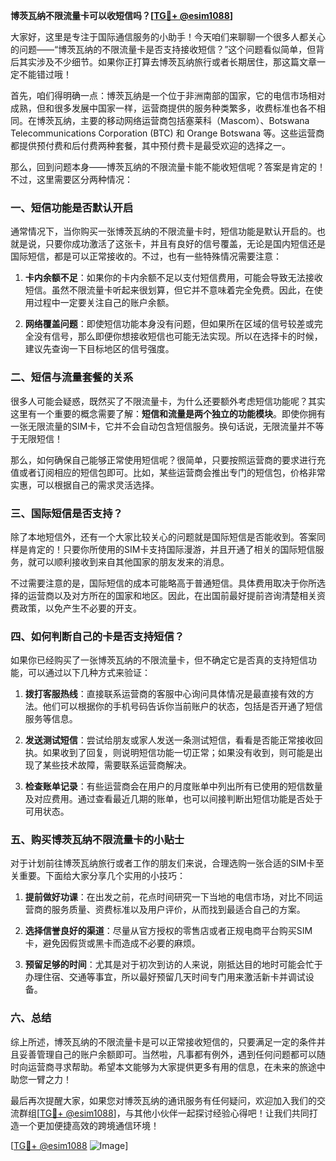 **博茨瓦纳不限流量卡可以收短信吗？[[TG💪+ @esim1088](https://t.me/s/esim1088)]**

大家好，这里是专注于国际通信服务的小助手！今天咱们来聊聊一个很多人都关心的问题——“博茨瓦纳的不限流量卡是否支持接收短信？”这个问题看似简单，但背后其实涉及不少细节。如果你正打算去博茨瓦纳旅行或者长期居住，那这篇文章一定不能错过哦！

首先，咱们得明确一点：博茨瓦纳是一个位于非洲南部的国家，它的电信市场相对成熟，但和很多发展中国家一样，运营商提供的服务种类繁多，收费标准也各不相同。在博茨瓦纳，主要的移动网络运营商包括塞莱科（Mascom）、Botswana Telecommunications Corporation (BTC) 和 Orange Botswana 等。这些运营商都提供预付费和后付费两种套餐，其中预付费卡是最受欢迎的选择之一。

那么，回到问题本身——博茨瓦纳的不限流量卡能不能收短信呢？答案是肯定的！不过，这里需要区分两种情况：

### 一、短信功能是否默认开启

通常情况下，当你购买一张博茨瓦纳的不限流量卡时，短信功能是默认开启的。也就是说，只要你成功激活了这张卡，并且有良好的信号覆盖，无论是国内短信还是国际短信，都是可以正常接收的。不过，也有一些特殊情况需要注意：

1. **卡内余额不足**：如果你的卡内余额不足以支付短信费用，可能会导致无法接收短信。虽然不限流量卡听起来很划算，但它并不意味着完全免费。因此，在使用过程中一定要关注自己的账户余额。
   
2. **网络覆盖问题**：即使短信功能本身没有问题，但如果所在区域的信号较差或完全没有信号，那么即便你想接收短信也可能无法实现。所以在选择卡的时候，建议先查询一下目标地区的信号强度。

### 二、短信与流量套餐的关系

很多人可能会疑惑，既然买了不限流量卡，为什么还要额外考虑短信功能呢？其实这里有一个重要的概念需要了解：**短信和流量是两个独立的功能模块**。即使你拥有一张无限流量的SIM卡，它并不会自动包含短信服务。换句话说，无限流量并不等于无限短信！

那么，如何确保自己能够正常使用短信呢？很简单，只要按照运营商的要求进行充值或者订阅相应的短信包即可。比如，某些运营商会推出专门的短信包，价格非常实惠，可以根据自己的需求灵活选择。

### 三、国际短信是否支持？

除了本地短信外，还有一个大家比较关心的问题就是国际短信是否能收到。答案同样是肯定的！只要你所使用的SIM卡支持国际漫游，并且开通了相关的国际短信服务，就可以顺利接收到来自其他国家的朋友发来的消息。

不过需要注意的是，国际短信的成本可能略高于普通短信。具体费用取决于你所选择的运营商以及对方所在的国家和地区。因此，在出国前最好提前咨询清楚相关资费政策，以免产生不必要的开支。

### 四、如何判断自己的卡是否支持短信？

如果你已经购买了一张博茨瓦纳的不限流量卡，但不确定它是否真的支持短信功能，可以通过以下几种方式来验证：

1. **拨打客服热线**：直接联系运营商的客服中心询问具体情况是最直接有效的方法。他们可以根据你的手机号码告诉你当前账户的状态，包括是否开通了短信服务等信息。
   
2. **发送测试短信**：尝试给朋友或家人发送一条测试短信，看看是否能正常接收回执。如果收到了回复，则说明短信功能一切正常；如果没有收到，则可能是出现了某些技术故障，需要联系运营商解决。

3. **检查账单记录**：有些运营商会在用户的月度账单中列出所有已使用的短信数量及对应费用。通过查看最近几期的账单，也可以间接判断出短信功能是否处于可用状态。

### 五、购买博茨瓦纳不限流量卡的小贴士

对于计划前往博茨瓦纳旅行或者工作的朋友们来说，合理选购一张合适的SIM卡至关重要。下面给大家分享几个实用的小技巧：

1. **提前做好功课**：在出发之前，花点时间研究一下当地的电信市场，对比不同运营商的服务质量、资费标准以及用户评价，从而找到最适合自己的方案。

2. **选择信誉良好的渠道**：尽量从官方授权的零售店或者正规电商平台购买SIM卡，避免因假货或黑卡而造成不必要的麻烦。

3. **预留足够的时间**：尤其是对于初次到访的人来说，刚抵达目的地时可能会忙于办理住宿、交通等事宜，所以最好预留几天时间专门用来激活新卡并调试设备。

### 六、总结

综上所述，博茨瓦纳的不限流量卡是可以正常接收短信的，只要满足一定的条件并且妥善管理自己的账户余额即可。当然啦，凡事都有例外，遇到任何问题都可以随时向运营商寻求帮助。希望本文能够为大家提供更多有用的信息，在未来的旅途中助您一臂之力！

最后再次提醒大家，如果您对博茨瓦纳的通讯服务有任何疑问，欢迎加入我们的交流群组[[TG💪+ @esim1088](https://t.me/s/esim1088)]，与其他小伙伴一起探讨经验心得吧！让我们共同打造一个更加便捷高效的跨境通信环境！

[[TG💪+ @esim1088](https://t.me/s/esim1088) ![Image](https://i.postimg.cc/4NQfJmqS/Snipaste-2025-05-13-00-14-12.png)]
